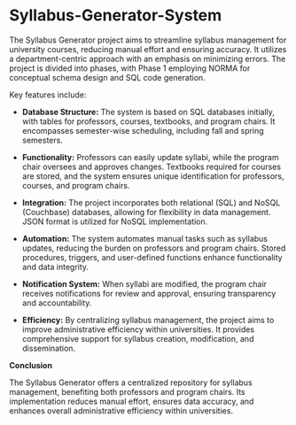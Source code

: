 # Syllabus-Generator-System

The Syllabus Generator project aims to streamline syllabus management for university courses, reducing manual effort and ensuring accuracy. It utilizes a department-centric approach with an emphasis on minimizing errors. The project is divided into phases, with Phase 1 employing NORMA for conceptual schema design and SQL code generation.

Key features include:

* **Database Structure:** The system is based on SQL databases initially, with tables for professors, courses, textbooks, and program chairs. It encompasses semester-wise scheduling, including fall and spring semesters.

* **Functionality:** Professors can easily update syllabi, while the program chair oversees and approves changes. Textbooks required for courses are stored, and the system ensures unique identification for professors, courses, and program chairs.

* **Integration:** The project incorporates both relational (SQL) and NoSQL (Couchbase) databases, allowing for flexibility in data management. JSON format is utilized for NoSQL implementation.

* **Automation:** The system automates manual tasks such as syllabus updates, reducing the burden on professors and program chairs. Stored procedures, triggers, and user-defined functions enhance functionality and data integrity.

* **Notification System:** When syllabi are modified, the program chair receives notifications for review and approval, ensuring transparency and accountability.

* **Efficiency:** By centralizing syllabus management, the project aims to improve administrative efficiency within universities. It provides comprehensive support for syllabus creation, modification, and dissemination.

**Conclusion** 

The Syllabus Generator offers a centralized repository for syllabus management, benefiting both professors and program chairs. Its implementation reduces manual effort, ensures data accuracy, and enhances overall administrative efficiency within universities.
